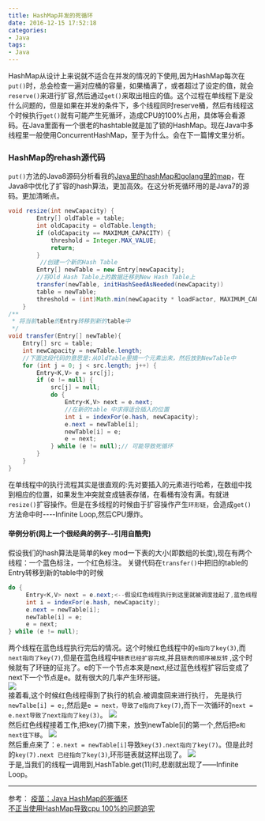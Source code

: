 ```yaml
---
title: HashMap并发的死循环
date: 2016-12-15 17:52:18
categories: 
- Java
tags: 
- Java
---
```

HashMap从设计上来说就不适合在并发的情况的下使用,因为HashMap每次在`put()`时，总会检查一遍对应桶的容量，如果桶满了，或者超过了设定的值，就会`reserve()`来进行扩容,然后通过`get()`来取出相应的值。这个过程在单线程下是没什么问题的，但是如果在并发的条件下，多个线程同时reserve桶，然后有线程这个时候执行`get()`就有可能产生死循环，造成CPU的100%占用，具体等会看源码。在Java里面有一个很老的hashtable就是加了锁的HashMap。现在Java中多线程里一般使用ConcurrentHashMap，至于为什么。会在下一篇博文里分析。
### HashMap的rehash源代码  
`put()`方法的Java8源码分析看我的[Java里的hashMap和golang里的map](https://fluge.github.io/2016/12/05/Java%E9%87%8C%E7%9A%84hasMap%E5%92%8Cgolang%E9%87%8C%E7%9A%84map/)，在Java8中优化了扩容的hash算法，更加高效。在这分析死循环用的是Java7的源码。更加清晰点。
<!--more-->

```java
void resize(int newCapacity) {
        Entry[] oldTable = table;
        int oldCapacity = oldTable.length;
        if (oldCapacity == MAXIMUM_CAPACITY) {
            threshold = Integer.MAX_VALUE;
            return;
        }
         //创建一个新的Hash Table
        Entry[] newTable = new Entry[newCapacity];
        //将Old Hash Table上的数据迁移到New Hash Table上
        transfer(newTable, initHashSeedAsNeeded(newCapacity))
        table = newTable;
        threshold = (int)Math.min(newCapacity * loadFactor, MAXIMUM_CAPACITY + 1);
    }
/**
 * 将当前table的Entry转移到新的table中
 */
void transfer(Entry[] newTable){
    Entry[] src = table;
    int newCapacity = newTable.length;
    //下面这段代码的意思是:从OldTable里摘一个元素出来，然后放到NewTable中
    for (int j = 0; j < src.length; j++) {
        Entry<K,V> e = src[j];
        if (e != null) {
            src[j] = null;
            do {
                Entry<K,V> next = e.next;
                //在新的table 中求得适合插入的位置
                int i = indexFor(e.hash, newCapacity);
                e.next = newTable[i];
                newTable[i] = e;
                e = next;
            } while (e != null);// 可能导致死循环
        }
    }
}
```
在单线程中的执行流程其实是很直观的:先对要插入的元素进行哈希，在数组中找到相应的位置，如果发生冲突就变成链表存储，在看桶有没有满。有就进`resize()`扩容操作。但是在多线程的时候由于扩容操作产生`环形链`，会造成`get()`方法命中时----Infinite Loop,然后CPU爆炸。  
#### 举例分析(网上一个很经典的例子--引用自酷壳)  
假设我们的hash算法是简单的key mod一下表的大小(即数组的长度),现在有两个线程：一个蓝色标注，一个红色标注。
关键代码在`transfer()`中把旧的table的Entry转移到新的table中的时候

```java
do {
     Entry<K,V> next = e.next;<--假设红色线程执行到这里就被调度挂起了,蓝色线程全部执行
     int i = indexFor(e.hash, newCapacity);
     e.next = newTable[i];
     newTable[i] = e;
     e = next;
} while (e != null);
```
两个线程在蓝色线程执行完后的情况。这个时候红色线程中的`e指向了key(3)`,而`next指向了key(7)`,但是在蓝色线程中`链表已经扩容完成`,并且`链表的顺序被反转` ,这个时候就有了环链的征兆了。e的下一个节点本来是next,经过蓝色线程扩容后变成了next下一个节点是e。就有很大的几率产生环形链。  
![](http://ofa8x9gy9.bkt.clouddn.com/JAVA%20HASHMAP%E7%9A%84%E6%AD%BB%E5%BE%AA%E7%8E%AF.jpg)  
接着看,这个时候红色线程得到了执行的机会.被调度回来进行执行，
先是执行`newTalbe[i] = e;`,然后是`e = next，导致了e指向了key(7)`,而下一次循环的`next = e.next导致了next指向了key(3)`。
![](http://ofa8x9gy9.bkt.clouddn.com/HashMap03.jpg)  
然后红色线程接着工作,把key(7)摘下来，放到newTable[i]的第一个,然后把`e和next往下移`。
![](http://ofa8x9gy9.bkt.clouddn.com/HashMap04.jpg)   
然后重点来了：`e.next = newTable[i]`导致`key(3).next指向了key(7)`。但是此时的`key(7).next 已经指向了key(3)`,环形链表就这样出现了。
![](http://ofa8x9gy9.bkt.clouddn.com/HashMap05.jpg)     
于是,当我们的线程一调用到,HashTable.get(11)时,悲剧就出现了——Infinite Loop。

---
参考：
[疫苗：Java HashMap的死循环](http://coolshell.cn/articles/9606.html)  
[不正当使用HashMap导致cpu 100%的问题追究](http://ifeve.com/hashmap-infinite-loop/) 